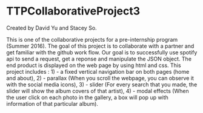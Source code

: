 # TTPCollaborativeProject3

Created by David Yu and Stacey So.

This is one of the collaborative projects for a pre-internship program (Summer 2016).
The goal of this project is to collaborate with a partner and get familiar with the github work flow. 
Our goal is to successfully use spotify api to send a request, get a reponse and manipulate the JSON object. 
The end product is displayed on the web page by using html and css.
This project includes :
      1) - a fixed vertical navigation bar on both pages (home and about), 
      2) - parallax (When you scroll the webpage, you can observe it with the social media icons), 
      3) - slider (For every search that you made, the slider will show the album covers of that artist), 
      4) - modal effects (When the user click on each photo in the gallery, a box will pop up with information of that particular album).
